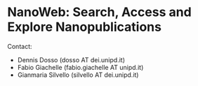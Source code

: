 # NanoWeb: Search, Access and Explore Nanopublications

Contact:

* Dennis Dosso (dosso AT dei.unipd.it)
* Fabio Giachelle (fabio.giachelle AT unipd.it)
* Gianmaria Silvello (silvello AT dei.unipd.it)
